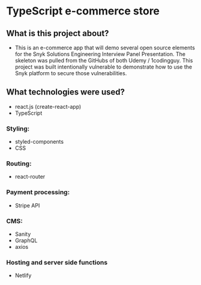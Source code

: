 # TypeScript e-commerce store

## What is this project about?

- This is an e-commerce app that will demo several open source elements for the Snyk Solutions Engineering Interview Panel Presentation. The skeleton was pulled from the GitHubs of both Udemy / 1codingguy. This project was built intentionally vulnerable to demonstrate how to use the Snyk platform to secure those vulnerabilities.

## What technologies were used?

- react.js (create-react-app)
- TypeScript

### Styling:

- styled-components
- CSS

### Routing:

- react-router

### Payment processing:

- Stripe API

### CMS:

- Sanity
- GraphQL
- axios

### Hosting and server side functions

- Netlify
